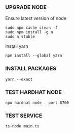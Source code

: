 ### UPGRADE NODE

Ensure latest version of node

```shell
sudo npm cache clean -f
sudo npm install -g n
sudo n stable
```

Install yarn

```shell
npm install --global yarn
```

### INSTALL PACKAGES

```shell
yarn --exact
```

### TEST HARDHAT NODE

```shell
npx hardhat node --port 8700
```

### TEST SERVICE

```shell
ts-node main.ts
```
